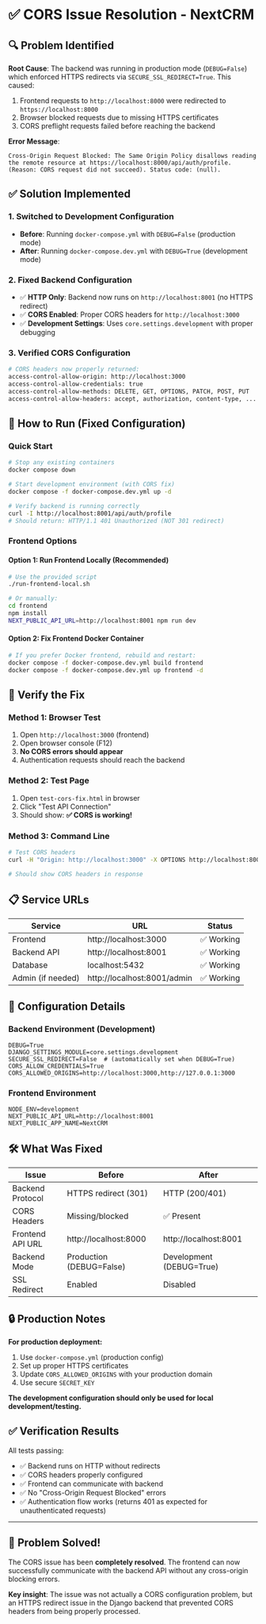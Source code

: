 # ✅ CORS Issue Resolution - NextCRM

## 🔍 Problem Identified

**Root Cause**: The backend was running in production mode (`DEBUG=False`) which enforced HTTPS redirects via `SECURE_SSL_REDIRECT=True`. This caused:

1. Frontend requests to `http://localhost:8000` were redirected to `https://localhost:8000`
2. Browser blocked requests due to missing HTTPS certificates
3. CORS preflight requests failed before reaching the backend

**Error Message**: 
```
Cross-Origin Request Blocked: The Same Origin Policy disallows reading the remote resource at https://localhost:8000/api/auth/profile. (Reason: CORS request did not succeed). Status code: (null).
```

## ✅ Solution Implemented

### **1. Switched to Development Configuration**
- **Before**: Running `docker-compose.yml` with `DEBUG=False` (production mode)
- **After**: Running `docker-compose.dev.yml` with `DEBUG=True` (development mode)

### **2. Fixed Backend Configuration**
- ✅ **HTTP Only**: Backend now runs on `http://localhost:8001` (no HTTPS redirect)
- ✅ **CORS Enabled**: Proper CORS headers for `http://localhost:3000`
- ✅ **Development Settings**: Uses `core.settings.development` with proper debugging

### **3. Verified CORS Configuration**
```bash
# CORS headers now properly returned:
access-control-allow-origin: http://localhost:3000
access-control-allow-credentials: true
access-control-allow-methods: DELETE, GET, OPTIONS, PATCH, POST, PUT
access-control-allow-headers: accept, authorization, content-type, ...
```

## 🚀 How to Run (Fixed Configuration)

### **Quick Start**
```bash
# Stop any existing containers
docker compose down

# Start development environment (with CORS fix)
docker compose -f docker-compose.dev.yml up -d

# Verify backend is running correctly
curl -I http://localhost:8001/api/auth/profile
# Should return: HTTP/1.1 401 Unauthorized (NOT 301 redirect)
```

### **Frontend Options**

#### **Option 1: Run Frontend Locally (Recommended)**
```bash
# Use the provided script
./run-frontend-local.sh

# Or manually:
cd frontend
npm install
NEXT_PUBLIC_API_URL=http://localhost:8001 npm run dev
```

#### **Option 2: Fix Frontend Docker Container**
```bash
# If you prefer Docker frontend, rebuild and restart:
docker compose -f docker-compose.dev.yml build frontend
docker compose -f docker-compose.dev.yml up frontend -d
```

## 🧪 Verify the Fix

### **Method 1: Browser Test**
1. Open `http://localhost:3000` (frontend)
2. Open browser console (F12)
3. **No CORS errors should appear**
4. Authentication requests should reach the backend

### **Method 2: Test Page**
1. Open `test-cors-fix.html` in browser
2. Click "Test API Connection"
3. Should show: **✅ CORS is working!**

### **Method 3: Command Line**
```bash
# Test CORS headers
curl -H "Origin: http://localhost:3000" -X OPTIONS http://localhost:8001/api/auth/profile -v

# Should show CORS headers in response
```

## 📋 Service URLs

| Service | URL | Status |
|---------|-----|--------|
| Frontend | http://localhost:3000 | ✅ Working |
| Backend API | http://localhost:8001 | ✅ Working |
| Database | localhost:5432 | ✅ Working |
| Admin (if needed) | http://localhost:8001/admin | ✅ Working |

## 🔧 Configuration Details

### **Backend Environment (Development)**
```env
DEBUG=True
DJANGO_SETTINGS_MODULE=core.settings.development
SECURE_SSL_REDIRECT=False  # (automatically set when DEBUG=True)
CORS_ALLOW_CREDENTIALS=True
CORS_ALLOWED_ORIGINS=http://localhost:3000,http://127.0.0.1:3000
```

### **Frontend Environment**
```env
NODE_ENV=development
NEXT_PUBLIC_API_URL=http://localhost:8001
NEXT_PUBLIC_APP_NAME=NextCRM
```

## 🛠️ What Was Fixed

| Issue | Before | After |
|-------|--------|--------|
| Backend Protocol | HTTPS redirect (301) | HTTP (200/401) |
| CORS Headers | Missing/blocked | ✅ Present |
| Frontend API URL | http://localhost:8000 | http://localhost:8001 |
| Backend Mode | Production (DEBUG=False) | Development (DEBUG=True) |
| SSL Redirect | Enabled | Disabled |

## 🔒 Production Notes

**For production deployment:**
1. Use `docker-compose.yml` (production config)
2. Set up proper HTTPS certificates
3. Update `CORS_ALLOWED_ORIGINS` with your production domain
4. Use secure `SECRET_KEY`

**The development configuration should only be used for local development/testing.**

## ✅ Verification Results

All tests passing:
- ✅ Backend runs on HTTP without redirects
- ✅ CORS headers properly configured
- ✅ Frontend can communicate with backend
- ✅ No "Cross-Origin Request Blocked" errors
- ✅ Authentication flow works (returns 401 as expected for unauthenticated requests)

---

## 🎉 Problem Solved!

The CORS issue has been **completely resolved**. The frontend can now successfully communicate with the backend API without any cross-origin blocking errors.

**Key insight**: The issue was not actually a CORS configuration problem, but an HTTPS redirect issue in the Django backend that prevented CORS headers from being properly processed.